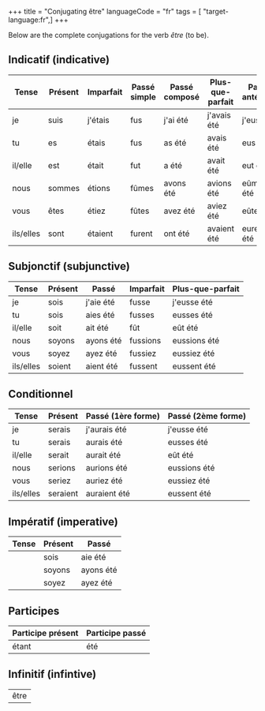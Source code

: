 +++
title = "Conjugating être"
languageCode = "fr"
tags = [ "target-language:fr",]
+++

Below are the complete conjugations for the verb *être* (to be).

## Indicatif (indicative)

<table>
<thead>
<tr class="header">
<th>Tense</th>
<th>Présent</th>
<th>Imparfait</th>
<th>Passé simple</th>
<th>Passé composé</th>
<th>Plus-que-parfait</th>
<th>Passé antérieur</th>
<th>Futur simple</th>
<th>Futur antérieur</th>
</tr>
</thead>
<tbody>
<tr class="odd">
<td>je</td>
<td>suis</td>
<td>j'étais</td>
<td>fus</td>
<td>j'ai été</td>
<td>j'avais été</td>
<td>j'eus été</td>
<td>serai</td>
<td>j'aurai été</td>
</tr>
<tr class="even">
<td>tu</td>
<td>es</td>
<td>étais</td>
<td>fus</td>
<td>as été</td>
<td>avais été</td>
<td>eus été</td>
<td>seras</td>
<td>auras été</td>
</tr>
<tr class="odd">
<td>il/elle</td>
<td>est</td>
<td>était</td>
<td>fut</td>
<td>a été</td>
<td>avait été</td>
<td>eut été</td>
<td>sera</td>
<td>aura été</td>
</tr>
<tr class="even">
<td>nous</td>
<td>sommes</td>
<td>étions</td>
<td>fûmes</td>
<td>avons été</td>
<td>avions été</td>
<td>eûmes été</td>
<td>serons</td>
<td>aurons été</td>
</tr>
<tr class="odd">
<td>vous</td>
<td>êtes</td>
<td>étiez</td>
<td>fûtes</td>
<td>avez été</td>
<td>aviez été</td>
<td>eûtes été</td>
<td>serez</td>
<td>aurez été</td>
</tr>
<tr class="even">
<td>ils/elles</td>
<td>sont</td>
<td>étaient</td>
<td>furent</td>
<td>ont été</td>
<td>avaient été</td>
<td>eurent été</td>
<td>seront</td>
<td>auront été</td>
</tr>
</tbody>
</table>

## Subjonctif (subjunctive)

<table>
<thead>
<tr class="header">
<th>Tense</th>
<th>Présent</th>
<th>Passé</th>
<th>Imparfait</th>
<th>Plus-que-parfait</th>
</tr>
</thead>
<tbody>
<tr class="odd">
<td>je</td>
<td>sois</td>
<td>j'aie été</td>
<td>fusse</td>
<td>j'eusse été</td>
</tr>
<tr class="even">
<td>tu</td>
<td>sois</td>
<td>aies été</td>
<td>fusses</td>
<td>eusses été</td>
</tr>
<tr class="odd">
<td>il/elle</td>
<td>soit</td>
<td>ait été</td>
<td>fût</td>
<td>eût été</td>
</tr>
<tr class="even">
<td>nous</td>
<td>soyons</td>
<td>ayons été</td>
<td>fussions</td>
<td>eussions été</td>
</tr>
<tr class="odd">
<td>vous</td>
<td>soyez</td>
<td>ayez été</td>
<td>fussiez</td>
<td>eussiez été</td>
</tr>
<tr class="even">
<td>ils/elles</td>
<td>soient</td>
<td>aient été</td>
<td>fussent</td>
<td>eussent été </td>
</tr>
</tbody>
</table>

## Conditionnel

<table>
<thead>
<tr class="header">
<th>Tense</th>
<th>Présent</th>
<th>Passé (1ère forme)</th>
<th>Passé (2ème forme)</th>
</tr>
</thead>
<tbody>
<tr class="odd">
<td>je</td>
<td>serais</td>
<td>j'aurais été</td>
<td>j'eusse été</td>
</tr>
<tr class="even">
<td>tu</td>
<td>serais</td>
<td>aurais été</td>
<td>eusses été</td>
</tr>
<tr class="odd">
<td>il/elle</td>
<td>serait</td>
<td>aurait été</td>
<td>eût été</td>
</tr>
<tr class="even">
<td>nous</td>
<td>serions</td>
<td>aurions été</td>
<td>eussions été</td>
</tr>
<tr class="odd">
<td>vous</td>
<td>seriez</td>
<td>auriez été</td>
<td>eussiez été</td>
</tr>
<tr class="even">
<td>ils/elles</td>
<td>seraient</td>
<td>auraient été</td>
<td>eussent été</td>
</tr>
</tbody>
</table>

## Impératif (imperative)

<table>
<thead>
<tr class="header">
<th>Tense</th>
<th>Présent</th>
<th>Passé</th>
</tr>
</thead>
<tbody>
<tr class="odd">
<td></td>
<td>sois</td>
<td>aie été</td>
</tr>
<tr class="even">
<td></td>
<td>soyons</td>
<td>ayons été</td>
</tr>
<tr class="odd">
<td></td>
<td>soyez</td>
<td>ayez été</td>
</tr>
</tbody>
</table>

## Participes

<table>
<thead>
<tr class="header">
<th>Participe présent</th>
<th>Participe passé</th>
</tr>
</thead>
<tbody>
<tr class="odd">
<td>étant</td>
<td>été</td>
</tr>
</tbody>
</table>

## Infinitif (infintive)

<table>
<tbody>
<tr class="odd">
<td>être</td>
</tr>
</tbody>
</table>
